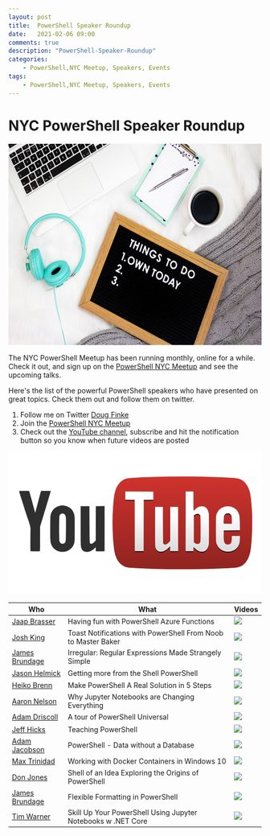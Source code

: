```yaml
---
layout: post
title:  PowerShell Speaker Roundup
date:   2021-02-06 09:00
comments: true
description: "PowerShell-Speaker-Roundup"
categories:
    - PowerShell,NYC Meetup, Speakers, Events
tags:
    - PowerShell,NYC Meetup, Speakers, Events
---
```


# NYC PowerShell Speaker Roundup

<!-- ![](/images/posts/videolists.jpg =300x300) -->

<img src="https://raw.githubusercontent.com/dfinke/dfinke.github.io/master/images/posts/videolists.jpg" width="600" height="400" />

The NYC PowerShell Meetup has been running monthly, online for a while. Check it out, and sign up on the [PowerShell NYC Meetup](https://www.meetup.com/NycPowershellMeetup) and see the upcoming talks.

Here's the list of the powerful PowerShell speakers who have presented on great topics. Check them out and follow them on twitter.

1. Follow me on Twitter [Doug Finke](https://twitter.com/dfinke)
1. Join the [PowerShell NYC Meetup](https://www.meetup.com/NycPowershellMeetup)
1. Check out the [YouTube channel](https://www.youtube.com/dougfinke), subscribe and hit the notification button so you know when future videos are posted

![](/images/posts/YouTube_logo.png)

|Who|What|Videos
|---|---|---
|[Jaap Brasser](https://twitter.com/Jaap_Brasser)|Having fun with PowerShell Azure Functions|<a href="https://youtu.be/QAj6KTICTfg"><img src="https://img.youtube.com/vi/QAj6KTICTfg/0.jpg" width="200"></a>
|[Josh King](https://twitter.com/WindosNZ)|Toast Notifications with PowerShell From Noob to Master Baker|<a href="https://youtu.be/LP_X741ULYw"><img src="https://img.youtube.com/vi/LP_X741ULYw/0.jpg" width="200"></a>
|[James Brundage](https://twitter.com/JamesBru)|Irregular: Regular Expressions Made Strangely Simple|<a href="https://youtu.be/HKTM3CKp5jc"><img src="https://img.youtube.com/vi/HKTM3CKp5jc/0.jpg" width="200"></a>
|[Jason Helmick](https://twitter.com/theJasonHelmick)|Getting more from the Shell PowerShell|<a href="https://youtu.be/v_JcV_7y2N8"><img src="https://img.youtube.com/vi/v_JcV_7y2N8/0.jpg" width="200"></a>
|[Heiko Brenn](https://twitter.com/HeikoBrenn)|Make PowerShell A Real Solution in 5 Steps|<a href="https://youtu.be/3jbuey3kiNE"><img src="https://img.youtube.com/vi/3jbuey3kiNE/0.jpg" width="200"></a>
|[Aaron Nelson](https://twitter.com/SQLvariant)|Why Jupyter Notebooks are Changing Everything|<a href="https://youtu.be/AR1ZAJWlT10"><img src="https://img.youtube.com/vi/AR1ZAJWlT10/0.jpg" width="200"></a>
|[Adam Driscoll](https://twitter.com/adamdriscoll)|A tour of PowerShell Universal|<a href="https://youtu.be/XS8vUzgIg1I"><img src="https://img.youtube.com/vi/XS8vUzgIg1I/0.jpg" width="200"></a>
|[Jeff Hicks](https://twitter.com/JeffHicks)|Teaching PowerShell|<a href="https://youtu.be/b7lYxsRv-J8"><img src="https://img.youtube.com/vi/b7lYxsRv-J8/0.jpg" width="200"></a>
|[Adam Jacobson](https://www.meetup.com/NycPowershellMeetup/events/270226105/)|PowerShell - Data without a Database|<a href="https://youtu.be/3R8isPV83tw"><img src="https://img.youtube.com/vi/3R8isPV83tw/0.jpg" width="200"></a>
|[Max Trinidad](https://twitter.com/MaxTrinidad)|Working with Docker Containers in Windows 10|<a href="https://youtu.be/ETFkZe25oVU"><img src="https://img.youtube.com/vi/ETFkZe25oVU/0.jpg" width="200"></a>
|[Don Jones](https://twitter.com/concentrateddon)|Shell of an Idea Exploring the Origins of PowerShell|<a href="https://youtu.be/hlPrRTqVjz4"><img src="https://img.youtube.com/vi/hlPrRTqVjz4/0.jpg" width="200"></a>
|[James Brundage](https://twitter.com/JamesBru)|Flexible Formatting in PowerShell|<a href="https://youtu.be/rFMqb6A_-Kk"><img src="https://img.youtube.com/vi/rFMqb6A_-Kk/0.jpg" width="200"></a>
|[Tim Warner](https://twitter.com/TechTrainerTim)|Skill Up Your PowerShell Using Jupyter Notebooks w .NET Core|<a href="https://youtu.be/i1WzatGdatY"><img src="https://img.youtube.com/vi/i1WzatGdatY/0.jpg" width="200"></a>

